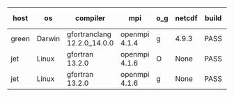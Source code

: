 

| host     | os       | compiler                              | mpi                      | o_g        | netcdf        | build       | u_pass          | u_fail          | s_pass            | s_fail            | e_pass             | e_fail             | nuopc_pass       | nuopc_fail       | artifacts link          |
|----------|----------|---------------------------------------|--------------------------|------------|---------------|-------------|-----------------|-----------------|-------------------|-------------------|--------------------|--------------------|------------------|------------------|-------------------------|
| green | Darwin | gfortranclang 12.2.0_14.0.0 | openmpi 4.1.4  | g | 4.9.3  | PASS | 14204 | 0 | 51 | 0 | 80 | 0 | 58 | 0 | <a href="https://github.com/esmf-org/esmf-test-artifacts/tree/9765b576bb8ab17ec46499001e1644dd00b63186/develop/gfortranclang/12.2.0_14.0.0/g/openmpi/4.1.4" target="_blank">9765b57</a> | 
| jet | Linux | gfortran 13.2.0 | openmpi 4.1.6  | O | None  | PASS | 14080 | 124 | 51 | 0 | 80 | 0 | 57 | 0 | <a href="https://github.com/esmf-org/esmf-test-artifacts/tree/6504e08b8486ccda7d5e376c03e03b89decde6ef/develop/gfortran/13.2.0/O/openmpi/4.1.6" target="_blank">6504e08</a> | 
| jet | Linux | gfortran 13.2.0 | openmpi 4.1.6  | g | None  | PASS | 14204 | 0 | 51 | 0 | 80 | 0 | 57 | 0 | <a href="https://github.com/esmf-org/esmf-test-artifacts/tree/5a4ab9094fd71707db20af2ab9eaae6283135c72/develop/gfortran/13.2.0/g/openmpi/4.1.6" target="_blank">5a4ab90</a> | 
